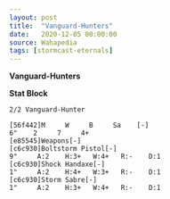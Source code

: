 ```yaml
---
layout: post
title:  "Vanguard-Hunters"
date:   2020-12-05 00:00:00
source: Wahapedia
tags: [stormcast-eternals]
---
```


**Vanguard-Hunters**

**Stat Block**
```
2/2 Vanguard-Hunter
```

```
[56f442]M     W     B     Sa    [-]
6"    2     7     4+    
[e85545]Weapons[-]
[c6c930]Boltstorm Pistol[-]
9"     A:2    H:3+   W:4+   R:-    D:1   
[c6c930]Shock Handaxe[-]
1"     A:2    H:4+   W:3+   R:-    D:1   
[c6c930]Storm Sabre[-]
1"     A:2    H:3+   W:4+   R:-    D:1   
```
    